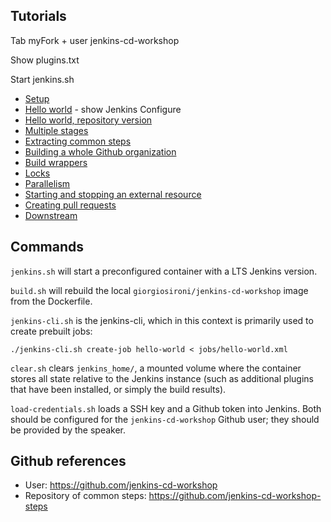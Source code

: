 ## Tutorials

Tab myFork + user jenkins-cd-workshop

Show plugins.txt

Start jenkins.sh

- [Setup](tutorials/setup.md)
- [Hello world](tutorials/hello_world.md) - show Jenkins Configure
- [Hello world, repository version](tutorials/hello_world_repository.md)
- [Multiple stages](tutorials/multiple_stages.md)
- [Extracting common steps](tutorials/with_common_steps.md)
- [Building a whole Github organization](tutorials/whole_organization.md)
- [Build wrappers](tutorials/build_wrappers.md)
- [Locks](tutorials/locks.md)
- [Parallelism](tutorials/parallel.md)
- [Starting and stopping an external resource](tutorials/precious_resource.md)
- [Creating pull requests](tutorials/new_pull_request.md)
- [Downstream](tutorials/downstream.md)

## Commands

`jenkins.sh` will start a preconfigured container with a LTS Jenkins version.

`build.sh` will rebuild the local `giorgiosironi/jenkins-cd-workshop` image from the Dockerfile.

`jenkins-cli.sh` is the jenkins-cli, which in this context is primarily used to create prebuilt jobs:
```
./jenkins-cli.sh create-job hello-world < jobs/hello-world.xml
```

`clear.sh` clears `jenkins_home/`, a mounted volume where the container stores all state relative to the Jenkins instance (such as additional plugins that have been installed, or simply the build results).

`load-credentials.sh` loads a SSH key and a Github token into Jenkins. Both should be configured for the `jenkins-cd-workshop` Github user; they should be provided by the speaker.

## Github references

- User: https://github.com/jenkins-cd-workshop
- Repository of common steps: https://github.com/jenkins-cd-workshop-steps

